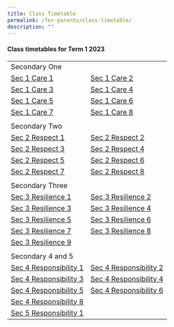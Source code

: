 ```yaml
---
title: Class Timetable
permalink: /for-parents/class-timetable/
description: ""
---
```

#### **Class timetables for Term 1  2023**
|  |  | 
| -------- | -------- | 
| Secondary One |
|  [Sec 1 Care 1](/files/Forparents/Timetable/timetable-sec1care1.pdf) | [Sec 1 Care 2](/files/Forparents/Timetable/timetable-sec1care2.pdf)  |
|  [Sec 1 Care 3](/files/Forparents/Timetable/timetable-sec1care3.pdf) | [Sec 1 Care 4](/files/Forparents/Timetable/timetable-sec1care4.pdf)  |
|  [Sec 1 Care 5](/files/Forparents/Timetable/timetable-sec1care5.pdf) | [Sec 1 Care 6](/files/Forparents/Timetable/timetable-sec1care6.pdf)  |
|  [Sec 1 Care 7](/files/Forparents/Timetable/timetable-sec1care7.pdf) | [Sec 1 Care 8](/files/Forparents/Timetable/timetable-sec1care8.pdf)  |
| | |
| Secondary Two  | |
| [Sec 2 Respect 1](/files/Forparents/Timetable/timetable-sec2respect1.pdf)| [Sec 2 Respect 2](/files/Forparents/Timetable/timetable-sec2respect2.pdf) |
| [Sec 2 Respect 3](/files/Forparents/Timetable/timetable-sec2respect3.pdf)| [Sec 2 Respect 4](/files/Forparents/Timetable/timetable-sec2respect4.pdf) |
| [Sec 2 Respect 5](/files/Forparents/Timetable/timetable-sec2respect5.pdf)| [Sec 2 Respect 6](/files/Forparents/Timetable/timetable-sec2respect6.pdf) |
| [Sec 2 Respect 7](/files/Forparents/Timetable/timetable-sec2respect7.pdf)| [Sec 2 Respect 8](/files/Forparents/Timetable/timetable-sec2respect8.pdf) |
| | |
| Secondary Three
| [Sec 3 Resilience 1](/files/Forparents/Timetable/timetable-sec3resilience1.pdf) | [Sec 3 Resilience 2](/files/Forparents/Timetable/timetable-sec3resilience2.pdf) |
| [Sec 3 Resilience 3](/files/Forparents/Timetable/timetable-sec3resilience3.pdf) | [Sec 3 Resilience 4](/files/Forparents/Timetable/timetable-sec3resilience4.pdf) |
| [Sec 3 Resilience 5](/files/Forparents/Timetable/timetable-sec3resilience5.pdf) | [Sec 3 Resilience 6](/files/Forparents/Timetable/timetable-sec3resilience6.pdf) |
| [Sec 3 Resilience 7](/files/Forparents/Timetable/timetable-sec3resilience7.pdf) | [Sec 3 Resilience 8](/files/Forparents/Timetable/timetable-sec3resilience8.pdf) |
| [Sec 3 Resilience 9](/files/Forparents/Timetable/timetable-sec3resilience9.pdf) |  |
|  | |
| Secondary 4 and 5 |  |
| [Sec 4 Responsibility 1](/files/Forparents/Timetable/timetable-sec4responsibility1.pdf) | [Sec 4 Responsibility 2](/files/Forparents/Timetable/timetable-sec4responsibility2.pdf) |
| [Sec 4 Responsibility 3](/files/Forparents/Timetable/timetable-sec4responsibility3.pdf) | [Sec 4 Responsibility 4](/files/Forparents/Timetable/timetable-sec4responsibility4.pdf) |
| [Sec 4 Responsibility 5](/files/Forparents/Timetable/timetable-sec4responsibility5.pdf) | [Sec 4 Responsibility 6](/files/Forparents/Timetable/timetable-sec4responsibility6.pdf) |
| [Sec 4 Responsibility 8](/files/Forparents/Timetable/timetable-sec4responsibility8.pdf) | |
| [Sec 5 Responsibility 1](/files/Forparents/Timetable/timetable-sec5responsibility1.pdf) |  |